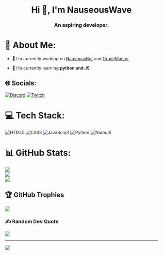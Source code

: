<h1 align="center">Hi 👋, I'm NauseousWave</h1>
<h3 align="center">An aspiring developer.</h3>

# 💫 About Me:
- 🔭 I’m currently working on [NauseousBot](https://github.com/Nauseouswave/nauseousbot) and [GradeMaster](https://github.com/Nauseouswave/GPA-Calculator)<br>

- 🌱 I’m currently learning **python and JS**


## 🌐 Socials:
[![Discord](https://img.shields.io/badge/Discord-%237289DA.svg?logo=discord&logoColor=white)](https://discord.gg/zSPTMFWtZB) [![Twitch](https://img.shields.io/badge/Twitch-%239146FF.svg?logo=Twitch&logoColor=white)](https://twitch.tv/NauseousWave) 

# 💻 Tech Stack:
![HTML5](https://img.shields.io/badge/html5-%23E34F26.svg?style=for-the-badge&logo=html5&logoColor=white) ![CSS3](https://img.shields.io/badge/css3-%231572B6.svg?style=for-the-badge&logo=css3&logoColor=white) ![JavaScript](https://img.shields.io/badge/javascript-%23323330.svg?style=for-the-badge&logo=javascript&logoColor=%23F7DF1E) ![Python](https://img.shields.io/badge/python-3670A0?style=for-the-badge&logo=python&logoColor=ffdd54) ![NodeJS](https://img.shields.io/badge/node.js-6DA55F?style=for-the-badge&logo=node.js&logoColor=white)
# 📊 GitHub Stats:
![](https://github-readme-stats.vercel.app/api?username=nauseouswave&theme=dark&hide_border=false&include_all_commits=false&count_private=false)<br/>
![](https://github-readme-streak-stats.herokuapp.com/?user=nauseouswave&theme=dark&hide_border=false)<br/>
![](https://github-readme-stats.vercel.app/api/top-langs/?username=nauseouswave&theme=dark&hide_border=false&include_all_commits=false&count_private=false&layout=compact)

## 🏆 GitHub Trophies
![](https://github-profile-trophy.vercel.app/?username=nauseouswave&theme=radical&no-frame=false&no-bg=false&margin-w=4)

### ✍️ Random Dev Quote
![](https://quotes-github-readme.vercel.app/api?type=horizontal&theme=radical)

---
[![](https://visitcount.itsvg.in/api?id=nauseouswave&icon=0&color=1)](https://visitcount.itsvg.in)
